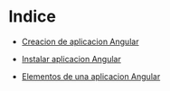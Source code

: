 # Indice

- [Creacion de aplicacion Angular](https://github.com/daniel18acevedo/DA2-Tecnologia/blob/angular-create-project/angular-new-project.md)

- [Instalar aplicacion Angular](https://github.com/daniel18acevedo/DA2-Tecnologia/blob/angular-create-project/install-angular-app.md)

- [Elementos de una aplicacion Angular](https://github.com/daniel18acevedo/DA2-Tecnologia/blob/angular-create-project/angular-app-elements.md)
